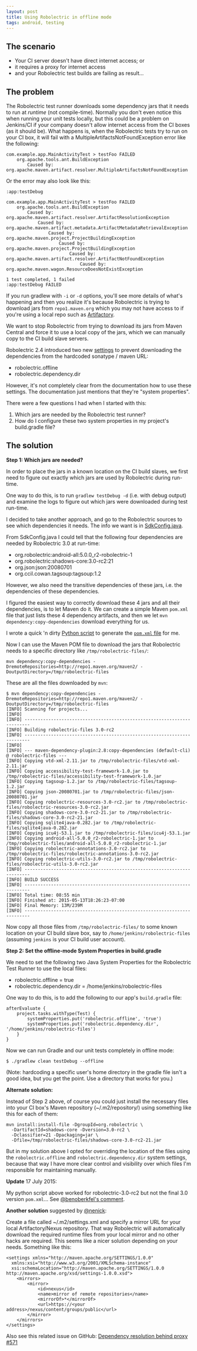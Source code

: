 ```yaml
---
layout: post
title: Using Robolectric in offline mode
tags: android, testing
---
```


## The scenario

- Your CI server doesn't have direct internet access; or
- it requires a proxy for internet access
- and your Robolectric test builds are failing as result...

## The problem

The Robolectric test runner downloads some dependency jars that it needs to run at *runtime* (not compile-time). Normally you don't even notice this when running your unit tests locally, but this could be a problem on Jenkins/CI if your company doesn't allow internet access from the CI boxes (as it should be). What happens is, when the Robolectric tests try to run on your CI box, it will fail with a MultipleArtifactsNotFoundException error like the following:

    com.example.app.MainActivityTest > testFoo FAILED
        org.apache.tools.ant.BuildException
            Caused by: org.apache.maven.artifact.resolver.MultipleArtifactsNotFoundException

Or the error may also look like this:

    :app:testDebug

    com.example.app.MainActivityTest > testFoo FAILED
        org.apache.tools.ant.BuildException
            Caused by: org.apache.maven.artifact.resolver.ArtifactResolutionException
                Caused by: org.apache.maven.artifact.metadata.ArtifactMetadataRetrievalException
                    Caused by: org.apache.maven.project.ProjectBuildingException
                        Caused by: org.apache.maven.project.ProjectBuildingException
                            Caused by: org.apache.maven.artifact.resolver.ArtifactNotFoundException
                                Caused by: org.apache.maven.wagon.ResourceDoesNotExistException

    1 test completed, 1 failed
    :app:testDebug FAILED

If you run gradlew with `-i` or `-d` options, you'll see more details of what's happening and then you realize it's because Robolectric is trying to download jars from `repo1.maven.org` which you may not have access to if you're using a local repo such as [Artifactory](http://www.jfrog.com/open-source/).

We want to stop Robolectric from trying to download its jars from Maven Central and force it to use a local copy of the jars, which we can manually copy to the CI build slave servers.

Robolectric 2.4 introduced two new [settings](http://robolectric.org/configuring/) to prevent downloading the dependencies from the hardcoded sonatype / maven URL:

- robolectric.offline
- robolectric.dependency.dir

However, it's not completely clear from the documentation how to use these settings. The documentation just mentions that they're "system properties".

There were a few questions I had when I started with this:

1. Which jars are needed by the Robolectric test runner?
2. How do I configure these two system properties in my project's build.gradle file?

## The solution

**Step 1: Which jars are needed?**

In order to place the jars in a known location on the CI build slaves, we first need to figure out exactly which jars are used by Robolectric during run-time.

One way to do this, is to run `gradlew testDebug -d` (i.e. with debug output) and examine the logs to figure out which jars were downloaded during test run-time.

I decided to take another approach, and go to the Robolectric sources to see which dependencies it needs. The info we want is in [SdkConfig.java](https://github.com/robolectric/robolectric/blob/master/robolectric/src/main/java/org/robolectric/internal/SdkConfig.java).

From SdkConfig.java I could tell that the following four dependencies are needed by Robolectric 3.0 at run-time:

- org.robolectric:android-all:5.0.0_r2-robolectric-1
- org.robolectric:shadows-core:3.0-rc2:21
- org.json:json:20080701
- org.ccil.cowan.tagsoup:tagsoup:1.2

However, we also need the transitive dependencies of these jars, i.e. the dependencies of these dependencies.

I figured the easiest way to correctly download these 4 jars and all their dependencies, is to let Maven do it. We can create a simple Maven `pom.xml` file that just lists these 4 dependency artifacts, and then we let `mvn dependency:copy-dependencies` download everything for us.

I wrote a quick 'n dirty [Python script](https://gist.github.com/glombard/2fdb883de1d50fb51d1a) to generate the [`pom.xml` file](https://gist.github.com/glombard/2fdb883de1d50fb51d1a#file-pom-xml) for me.

<script src="https://gist.github.com/glombard/2fdb883de1d50fb51d1a.js?file=pom.xml"></script>

Now I can use the Maven POM file to download the jars that Robolectric needs to a specific directory like `/tmp/robolectric-files/`:

    mvn dependency:copy-dependencies -DremoteRepositories=http://repo1.maven.org/maven2/ -DoutputDirectory=/tmp/robolectric-files

These are all the files downloaded by `mvn`:

    $ mvn dependency:copy-dependencies -DremoteRepositories=http://repo1.maven.org/maven2/ -DoutputDirectory=/tmp/robolectric-files
    [INFO] Scanning for projects...
    [INFO]
    [INFO] ------------------------------------------------------------------------
    [INFO] Building robolectric-files 3.0-rc2
    [INFO] ------------------------------------------------------------------------
    [INFO]
    [INFO] --- maven-dependency-plugin:2.8:copy-dependencies (default-cli) @ robolectric-files ---
    [INFO] Copying vtd-xml-2.11.jar to /tmp/robolectric-files/vtd-xml-2.11.jar
    [INFO] Copying accessibility-test-framework-1.0.jar to /tmp/robolectric-files/accessibility-test-framework-1.0.jar
    [INFO] Copying tagsoup-1.2.jar to /tmp/robolectric-files/tagsoup-1.2.jar
    [INFO] Copying json-20080701.jar to /tmp/robolectric-files/json-20080701.jar
    [INFO] Copying robolectric-resources-3.0-rc2.jar to /tmp/robolectric-files/robolectric-resources-3.0-rc2.jar
    [INFO] Copying shadows-core-3.0-rc2-21.jar to /tmp/robolectric-files/shadows-core-3.0-rc2-21.jar
    [INFO] Copying sqlite4java-0.282.jar to /tmp/robolectric-files/sqlite4java-0.282.jar
    [INFO] Copying icu4j-53.1.jar to /tmp/robolectric-files/icu4j-53.1.jar
    [INFO] Copying android-all-5.0.0_r2-robolectric-1.jar to /tmp/robolectric-files/android-all-5.0.0_r2-robolectric-1.jar
    [INFO] Copying robolectric-annotations-3.0-rc2.jar to /tmp/robolectric-files/robolectric-annotations-3.0-rc2.jar
    [INFO] Copying robolectric-utils-3.0-rc2.jar to /tmp/robolectric-files/robolectric-utils-3.0-rc2.jar
    [INFO] ------------------------------------------------------------------------
    [INFO] BUILD SUCCESS
    [INFO] ------------------------------------------------------------------------
    [INFO] Total time: 08:55 min
    [INFO] Finished at: 2015-05-13T18:26:23-07:00
    [INFO] Final Memory: 13M/239M
    [INFO] ------------------------------------------------------------------------

Now copy all those files from `/tmp/robolectric-files/` to some known location on your CI build slave box, say to `/home/jenkins/robolectric-files` (assuming `jenkins` is your CI build user account).

**Step 2: Set the offline-mode System Properties in build.gradle**

We need to set the following two Java System Properties for the Robolectric Test Runner to use the local files:

* robolectric.offline = true
* robolectric.dependency.dir = /home/jenkins/robolectric-files

One way to do this, is to add the following to our app's `build.gradle` file:

    afterEvaluate {
        project.tasks.withType(Test) {
            systemProperties.put('robolectric.offline', 'true')
            systemProperties.put('robolectric.dependency.dir', '/home/jenkins/robolectric-files')
        }
    }

Now we can run Gradle and our unit tests completely in offline mode:

    $ ./gradlew clean testDebug --offline

(Note: hardcoding a specific user's home directory in the gradle file isn't a good idea, but you get the point. Use a directory that works for you.)

**Alternate solution:**

Instead of Step 2 above, of course you could just install the necessary files into your CI box's Maven repository (~/.m2/repository/) using something like this for each of them:

    mvn install:install-file -DgroupId=org.robolectric \
      -DartifactId=shadows-core -Dversion=3.0-rc2 \
      -Dclassifier=21 -Dpackaging=jar \
      -Dfile=/tmp/robolectric-files/shadows-core-3.0-rc2-21.jar

But in my solution above I opted for overriding the location of the files using the `robolectric.offline` and `robolectric.dependency.dir` system settings, because that way I have more clear control and visibility over which files I'm responsible for maintaining manually.

**Update** 17 July 2015:

My python script above worked for robolectric-3.0-rc2 but not the final 3.0 version `pom.xml`... See [@benoberkfel's comment](https://gist.github.com/glombard/2fdb883de1d50fb51d1a#comment-1464721).

**Another solution** suggested by [@nenick](https://github.com/robolectric/robolectric/issues/571#issuecomment-93361462):

Create a file called ~/.m2/settings.xml and specify a mirror URL for your local Artifactory/Nexus repository. That way Robolectric will automatically download the required runtime files from your local mirror and no other hacks are required. This seems like a nicer solution depending on your needs. Something like this:

    <settings xmlns="http://maven.apache.org/SETTINGS/1.0.0"
      xmlns:xsi="http://www.w3.org/2001/XMLSchema-instance"
      xsi:schemaLocation="http://maven.apache.org/SETTINGS/1.0.0 http://maven.apache.org/xsd/settings-1.0.0.xsd">
        <mirrors>
            <mirror>
                <id>nexus</id>
                <name>mirror of remote repositories</name>
                <mirrorOf>*</mirrorOf>
                <url>https://<your address>/nexus/content/groups/public</url>
            </mirror>
        </mirrors>
    </settings>

Also see this related issue on GitHub: [Dependency resolution behind proxy #571](https://github.com/robolectric/robolectric/issues/571)
